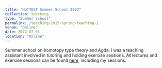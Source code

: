 ```yaml
---
title: "HoTTEST Summer School 2022"
collection: teaching
type: "Summer school"
permalink: /teaching/2015-spring-teaching-1
venue: "Online"
date: 2022-07-01
location: "Online"
---
```


Summer school on homotopy type theory and Agda. I was a teaching assistant involved in tutoring and holding exercise sessions. All lectures and exercise sessions can be found [here](https://www.youtube.com/playlist?list=PLtIZ5qxwSNnzpNqfXzJjlHI9yCAzRzKtx), including my sessions.
